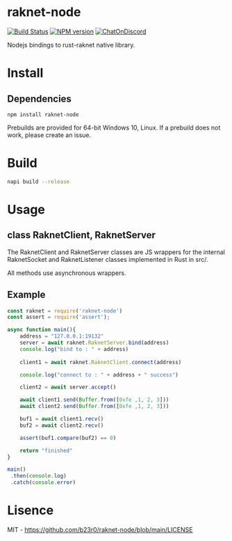 # raknet-node
[![Build Status](https://img.shields.io/github/workflow/status/b23r0/raknet-node/Rust)](https://github.com/b23r0/raknet-node/actions/workflows/rust.yml)
[![NPM version](https://img.shields.io/npm/v/raknet-node.svg)](http://npmjs.com/package/raknet-node)
[![ChatOnDiscord](https://img.shields.io/badge/chat-on%20discord-blue)](https://discord.gg/ZKtYMvDFN4)

Nodejs bindings to rust-raknet native library.

# Install

## Dependencies

```
npm install raknet-node
```

Prebuilds are provided for 64-bit Windows 10, Linux. If a prebuild does not work, please create an issue.

# Build

```sh
napi build --release
```

# Usage

## class RaknetClient, RaknetServer

The RaknetClient and RaknetServer classes are JS wrappers for the internal RaknetSocket and RaknetListener classes implemented in Rust in src/.

All methods use asynchronous wrappers.

## Example

```js
const raknet = require('raknet-node')
const assert = require('assert');

async function main(){
	address = "127.0.0.1:19132"
	server = await raknet.RaknetServer.bind(address)
	console.log("bind to : " + address)
	
	client1 = await raknet.RaknetClient.connect(address)

	console.log("connect to : " + address + " success")

	client2 = await server.accept()

	await client1.send(Buffer.from([0xfe ,1, 2, 3]))
	await client2.send(Buffer.from([0xfe ,1, 2, 3]))

	buf1 = await client1.recv()
	buf2 = await client2.recv()

	assert(buf1.compare(buf2) == 0)

	return "finished"
}

main()
 .then(console.log)
 .catch(console.error)
```

# Lisence

MIT - https://github.com/b23r0/raknet-node/blob/main/LICENSE